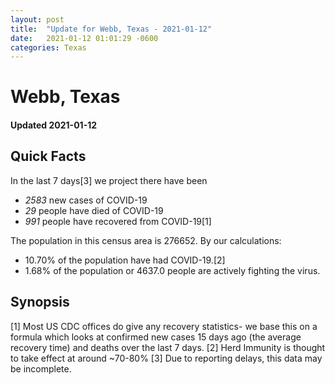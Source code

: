 ```yaml
---
layout: post
title:  "Update for Webb, Texas - 2021-01-12"
date:   2021-01-12 01:01:29 -0600
categories: Texas
---
```


# Webb, Texas
#### Updated 2021-01-12

## Quick Facts

In the last 7 days[3] we project there have been
- *2583* new cases of COVID-19
- *29* people have died of COVID-19
- *991* people have recovered from COVID-19[1]

The population in this census area is 276652. By our calculations:
- 10.70% of the population have had COVID-19.[2]
- 1.68% of the population or 4637.0 people are actively fighting the virus.

## Synopsis




[1] Most US CDC offices do give any recovery statistics- we base this on a formula which looks at confirmed new cases
15 days ago (the average recovery time) and deaths over the last 7 days.
[2] Herd Immunity is thought to take effect at around ~70-80%
[3] Due to reporting delays, this data may be incomplete. 
    
